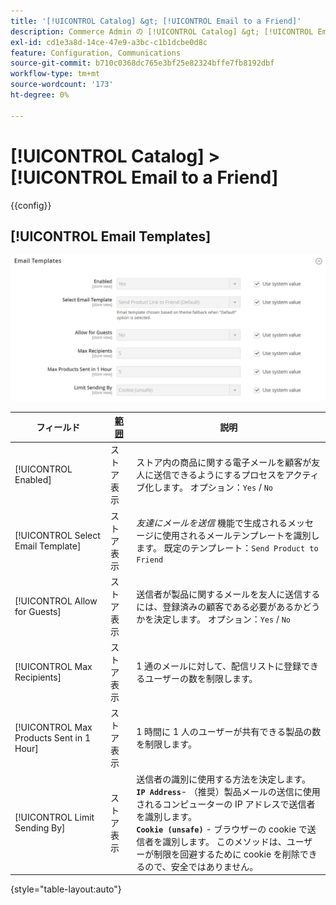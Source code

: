 ```yaml
---
title: '[!UICONTROL Catalog] &gt; [!UICONTROL Email to a Friend]'
description: Commerce Admin の [!UICONTROL Catalog] &gt; [!UICONTROL Email to a Friend] ページで設定を確認します。
exl-id: cd1e3a8d-14ce-47e9-a3bc-c1b1dcbe0d8c
feature: Configuration, Communications
source-git-commit: b710c0368dc765e3bf25e82324bffe7fb8192dbf
workflow-type: tm+mt
source-wordcount: '173'
ht-degree: 0%

---
```


# [!UICONTROL Catalog] > [!UICONTROL Email to a Friend]

{{config}}

## [!UICONTROL Email Templates]

![ メールテンプレート ](./assets/email-to-a-friend-email-templates.png)<!-- zoom -->

<!-- [Email Templates](https://docs.magento.com/user-guide/marketing/email-template-configuration.html) -->

| フィールド | [ 範囲 ](../../getting-started/websites-stores-views.md#scope-settings) | 説明 |
|--- |--- |--- |
| [!UICONTROL Enabled] | ストア表示 | ストア内の商品に関する電子メールを顧客が友人に送信できるようにするプロセスをアクティブ化します。 オプション：`Yes` / `No` |
| [!UICONTROL Select Email Template] | ストア表示 | _友達にメールを送信_ 機能で生成されるメッセージに使用されるメールテンプレートを識別します。 既定のテンプレート：`Send Product to Friend` |
| [!UICONTROL Allow for Guests] | ストア表示 | 送信者が製品に関するメールを友人に送信するには、登録済みの顧客である必要があるかどうかを決定します。 オプション：`Yes` / `No` |
| [!UICONTROL Max Recipients] | ストア表示 | 1 通のメールに対して、配信リストに登録できるユーザーの数を制限します。 |
| [!UICONTROL Max Products Sent in 1  Hour] | ストア表示 | 1 時間に 1 人のユーザーが共有できる製品の数を制限します。 |
| [!UICONTROL Limit Sending By] | ストア表示 | 送信者の識別に使用する方法を決定します。 <br/>**`IP Address`**- （推奨）製品メールの送信に使用されるコンピューターの IP アドレスで送信者を識別します。<br/>**`Cookie (unsafe)`** - ブラウザーの cookie で送信者を識別します。 このメソッドは、ユーザーが制限を回避するために cookie を削除できるので、安全ではありません。 |

{style="table-layout:auto"}
